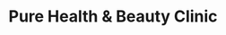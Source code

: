 ---
title: "Pure Health & Beauty Clinic"
url: /blackburn/pure-health-und-beauty-clinic/
shop: Kosmetik
---